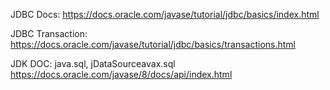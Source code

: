 JDBC Docs:
https://docs.oracle.com/javase/tutorial/jdbc/basics/index.html

JDBC Transaction:
https://docs.oracle.com/javase/tutorial/jdbc/basics/transactions.html

JDK DOC:
java.sql, jDataSourceavax.sql
https://docs.oracle.com/javase/8/docs/api/index.html